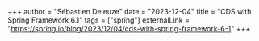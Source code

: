+++
author = "Sébastien Deleuze"
date = "2023-12-04"
title = "CDS with Spring Framework 6.1"
tags = ["spring"]
externalLink = "https://spring.io/blog/2023/12/04/cds-with-spring-framework-6-1"
+++
